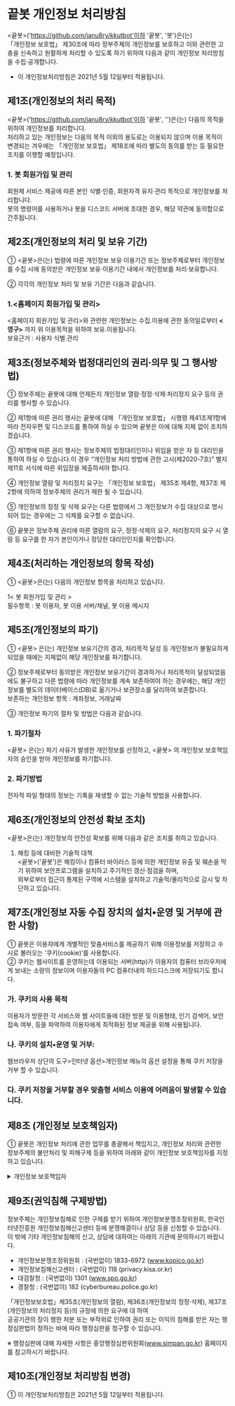 # 끝봇 개인정보 처리방침

<끝봇>('https://github.com/janu8ry/kkutbot'이하 '끝봇', '봇')은(는)   
「개인정보 보호법」 제30조에 따라 정부주체의 개인정보를 보호하고 이와 관련한 고충을 신속하고 원활하게 처리할 수 있도록 하기 위하여 다음과 같이 개인정보 처리방침을 수립·공개합니다.

- 이 개인정보처리방침은 2021년 5월 12일부터 적용됩니다.


## 제1조(개인정보의 처리 목적)

<끝봇>('https://github.com/janu8ry/kkutbot'이하 '끝봇', '')은(는) 다음의 목적을 위하여 개인정보를 처리합니다.      
처리하고 있는 개인정보는 다음의 목적 이외의 용도로는 이용되지 않으며 이용 목적이 변경되는 겨우에는 「개인정보 보호법」 제18조에 따라 별도의 동의를 받는 등 필요한 조치를 이행할 예정입니다.    

### 1. 봇 회원가입 및 관리    

회원제 서비스 제공에 따른 본인 식별·인증, 회원자격 유지·관리 목적으로 개인정보를 처리합니다.    
봇의 명령어를 사용하거나 봇을 디스코드 서버에 초대한 경우, 해당 약관에 동의함으로 간주됩니다.    



## 제2조(개인정보의 처리 및 보유 기간)    

① <끝봇>은(는) 법령에 따른 개인정보 보유·이용기간 또는 정보주체로부터 개인정보를 수집 시에 동의받은 개인정보 보유·이용기간 내에서 개인정보를 처리·보유합니다.     

② 각각의 개인정보 처리 및 보유 기간은 다음과 같습니다.      

### 1.<홈페이지 회원가입 및 관리>        
<홈페이지 회원가입 및 관리>와 관련한 개인정보는 수집.이용에 관한 동의일로부터 **<영구>** 까지 위 이용목적을 위하여 보유.이용됩니다.     
보유근거 : 사용자 식별.관리     


## 제3조(정보주체와 법정대리인의 권리·의무 및 그 행사방법)       



① 정보주체는 끝봇에 대해 언제든지 개인정보 열람·정정·삭제·처리정지 요구 등의 권리를 행사할 수 있습니다.       

② 제1항에 따른 권리 행사는 끝봇에 대해 「개인정보 보호법」 시행령 제41조제1항에 따라 전자우편 및 디스코드를 통하여 하실 수 있으며 끝봇은 이에 대해 지체 없이 조치하겠습니다.         

③ 제1항에 따른 권리 행사는 정보주체의 법정대리인이나 위임을 받은 자 등 대리인을 통하여 하실 수 있습니다.이 경우 “개인정보 처리 방법에 관한 고시(제2020-7호)” 별지 제11호 서식에 따른 위임장을 제출하셔야 합니다.         
         
④ 개인정보 열람 및 처리정지 요구는 「개인정보 보호법」 제35조 제4항, 제37조 제2항에 의하여 정보주체의 권리가 제한 될 수 있습니다.          

⑤ 개인정보의 정정 및 삭제 요구는 다른 법령에서 그 개인정보가 수집 대상으로 명시되어 있는 경우에는 그 삭제를 요구할 수 없습니다.           

⑥ 끝봇은 정보주체 권리에 따른 열람의 요구, 정정·삭제의 요구, 처리정지의 요구 시 열람 등 요구를 한 자가 본인이거나 정당한 대리인인지를 확인합니다.          



## 제4조(처리하는 개인정보의 항목 작성)          

① <끝봇>은(는) 다음의 개인정보 항목을 처리하고 있습니다.              

1< 봇 회원가입 및 관리 >                  
필수항목 : 봇 이용자, 봇 이용 서버/채널, 봇 이용 메시지                


## 제5조(개인정보의 파기)               


① <끝봇> 은(는) 개인정보 보유기간의 경과, 처리목적 달성 등 개인정보가 불필요하게 되었을 때에는 지체없이 해당 개인정보를 파기합니다.              

② 정보주체로부터 동의받은 개인정보 보유기간이 경과하거나 처리목적이 달성되었음에도 불구하고 다른 법령에 따라 개인정보를 계속 보존하여야 하는 경우에는, 해당 개인정보를 별도의 데이터베이스(DB)로 옮기거나 보관장소를 달리하여 보존합니다.                 
보존하는 개인정보 항목 : 계좌정보, 거래날짜            

③ 개인정보 파기의 절차 및 방법은 다음과 같습니다.          
### 1. 파기절차        
<끝봇> 은(는) 파기 사유가 발생한 개인정보를 선정하고, <끝봇> 의 개인정보 보호책임자의 승인을 받아 개인정보를 파기합니다.            

### 2. 파기방법           

전자적 파일 형태의 정보는 기록을 재생할 수 없는 기술적 방법을 사용합니다.         



## 제6조(개인정보의 안전성 확보 조치)        

<끝봇>은(는) 개인정보의 안전성 확보를 위해 다음과 같은 조치를 취하고 있습니다.           

1. 해킹 등에 대비한 기술적 대책          
<끝봇>('끝봇')은 해킹이나 컴퓨터 바이러스 등에 의한 개인정보 유출 및 훼손을 막기 위하여 보안프로그램을 설치하고 주기적인 갱신·점검을 하며,        
외부로부터 접근이 통제된 구역에 시스템을 설치하고 기술적/물리적으로 감시 및 차단하고 있습니다.            




## 제7조(개인정보 자동 수집 장치의 설치•운영 및 거부에 관한 사항)          


① 끝봇은 이용자에게 개별적인 맞춤서비스를 제공하기 위해 이용정보를 저장하고 수시로 불러오는 ‘쿠키(cookie)’를 사용합니다.          
② 쿠키는 웹사이트를 운영하는데 이용되는 서버(http)가 이용자의 컴퓨터 브라우저에게 보내는 소량의 정보이며 이용자들의 PC 컴퓨터내의 하드디스크에 저장되기도 합니다.   

### 가. 쿠키의 사용 목적   
이용자가 방문한 각 서비스와 웹 사이트들에 대한 방문 및 이용형태, 인기 검색어, 보안접속 여부, 등을 파악하여 이용자에게 최적화된 정보 제공을 위해 사용됩니다.    

### 나. 쿠키의 설치•운영 및 거부:
웹브라우저 상단의 도구>인터넷 옵션>개인정보 메뉴의 옵션 설정을 통해 쿠키 저장을 거부 할 수 있습니다.    

### 다. 쿠키 저장을 거부할 경우 맞춤형 서비스 이용에 어려움이 발생할 수 있습니다.     


## 제8조 (개인정보 보호책임자)

① 끝봇은 개인정보 처리에 관한 업무를 총괄해서 책임지고, 개인정보 처리와 관련한 정보주체의 불만처리 및 피해구제 등을 위하여 아래와 같이 개인정보 보호책임자를 지정하고 있습니다.

<details><summary>개인정보 보호책임자</summary>
디스코드: ``sonix18#3825``
직책: 대표
직급: 대표
이메일: janu8ry0108@gmail.com
</p>
</details>


  
## 제9조(권익침해 구제방법)



정보주체는 개인정보침해로 인한 구제를 받기 위하여 개인정보분쟁조정위원회, 한국인터넷진흥원 개인정보침해신고센터 등에 분쟁해결이나 상담 등을 신청할 수 있습니다.    
이 밖에 기타 개인정보침해의 신고, 상담에 대하여는 아래의 기관에 문의하시기 바랍니다.    

- 개인정보분쟁조정위원회 : (국번없이) 1833-6972 (www.kopico.go.kr)
- 개인정보침해신고센터 : (국번없이) 118 (privacy.kisa.or.kr)
- 대검찰청 : (국번없이) 1301 (www.spo.go.kr)
- 경찰청 : (국번없이) 182 (cyberbureau.police.go.kr)

「개인정보보호법」제35조(개인정보의 열람), 제36조(개인정보의 정정·삭제), 제37조(개인정보의 처리정지 등)의 규정에 의한 요구에 대 하여    
공공기관의 장이 행한 처분 또는 부작위로 인하여 권리 또는 이익의 침해를 받은 자는 행정심판법이 정하는 바에 따라 행정심판을 청구할 수 있습니다.    

※ 행정심판에 대해 자세한 사항은 중앙행정심판위원회(www.simpan.go.kr) 홈페이지를 참고하시기 바랍니다.   

## 제10조(개인정보 처리방침 변경)


① 이 개인정보처리방침은 2021년 5월 12일부터 적용됩니다.
